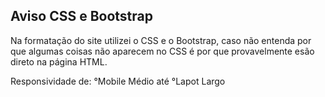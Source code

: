 ## Aviso CSS e Bootstrap
Na formatação do site utilizei o CSS e o Bootstrap, caso não entenda por que algumas coisas não aparecem no CSS é por que provavelmente esão direto na página HTML.

Responsividade de: °Mobile Médio até °Lapot Largo